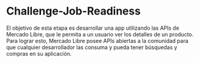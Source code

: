 # Challenge-Job-Readiness
 El objetivo de esta etapa es desarrollar una app utilizando las APIs de Mercado Libre, que le permita a un usuario ver los detalles de un producto. Para lograr esto, Mercado Libre posee APIs abiertas a la comunidad para que cualquier desarrollador las consuma y pueda tener búsquedas y compras en su aplicación.
